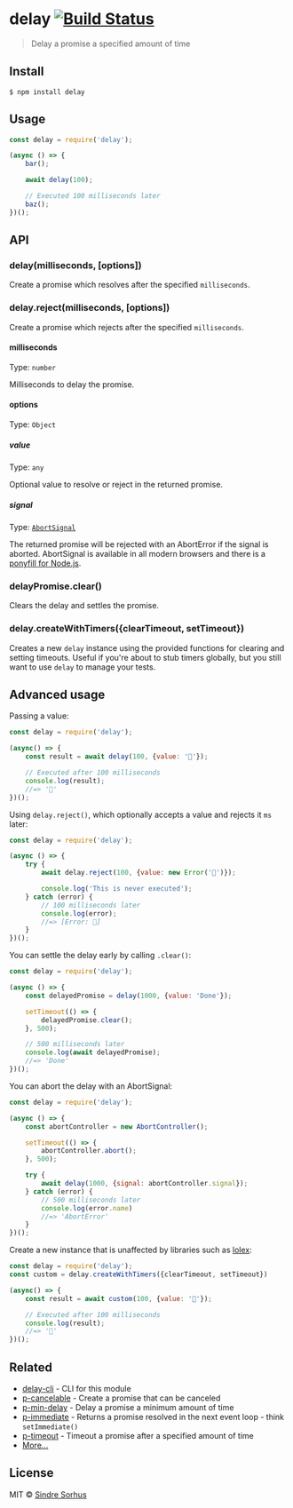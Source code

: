 # delay [![Build Status](https://travis-ci.org/sindresorhus/delay.svg?branch=master)](https://travis-ci.org/sindresorhus/delay)

> Delay a promise a specified amount of time


## Install

```
$ npm install delay
```


## Usage

```js
const delay = require('delay');

(async () => {
	bar();

	await delay(100);

	// Executed 100 milliseconds later
	baz();
})();
```


## API

### delay(milliseconds, [options])

Create a promise which resolves after the specified `milliseconds`.

### delay.reject(milliseconds, [options])

Create a promise which rejects after the specified `milliseconds`.

#### milliseconds

Type: `number`

Milliseconds to delay the promise.

#### options

Type: `Object`

##### value

Type: `any`

Optional value to resolve or reject in the returned promise.

##### signal

Type: [`AbortSignal`](https://developer.mozilla.org/en-US/docs/Web/API/AbortSignal)

The returned promise will be rejected with an AbortError if the signal is aborted. AbortSignal is available in all modern browsers and there is a [ponyfill for Node.js](https://github.com/mysticatea/abort-controller).

### delayPromise.clear()

Clears the delay and settles the promise.

### delay.createWithTimers({clearTimeout, setTimeout})

Creates a new `delay` instance using the provided functions for clearing and setting timeouts. Useful if you're about to stub timers globally, but you still want to use `delay` to manage your tests.

## Advanced usage

Passing a value:

```js
const delay = require('delay');

(async() => {
	const result = await delay(100, {value: '🦄'});

	// Executed after 100 milliseconds
	console.log(result);
	//=> '🦄'
})();
```

Using `delay.reject()`, which optionally accepts a value and rejects it `ms` later:

```js
const delay = require('delay');

(async () => {
	try {
		await delay.reject(100, {value: new Error('🦄')});

		console.log('This is never executed');
	} catch (error) {
		// 100 milliseconds later
		console.log(error);
		//=> [Error: 🦄]
	}
})();
```

You can settle the delay early by calling `.clear()`:

```js
const delay = require('delay');

(async () => {
	const delayedPromise = delay(1000, {value: 'Done'});

	setTimeout(() => {
		delayedPromise.clear();
	}, 500);

	// 500 milliseconds later
	console.log(await delayedPromise);
	//=> 'Done'
})();
```

You can abort the delay with an AbortSignal:

```js
const delay = require('delay');

(async () => {
	const abortController = new AbortController();

	setTimeout(() => {
		abortController.abort();
	}, 500);

	try {
		await delay(1000, {signal: abortController.signal});
	} catch (error) {
		// 500 milliseconds later
		console.log(error.name)
		//=> 'AbortError'
	}
})();
```

Create a new instance that is unaffected by libraries such as [lolex](https://github.com/sinonjs/lolex/):

```js
const delay = require('delay');
const custom = delay.createWithTimers({clearTimeout, setTimeout})

(async() => {
	const result = await custom(100, {value: '🦄'});

	// Executed after 100 milliseconds
	console.log(result);
	//=> '🦄'
})();
```

## Related

- [delay-cli](https://github.com/sindresorhus/delay-cli) - CLI for this module
- [p-cancelable](https://github.com/sindresorhus/p-cancelable) - Create a promise that can be canceled
- [p-min-delay](https://github.com/sindresorhus/p-min-delay) - Delay a promise a minimum amount of time
- [p-immediate](https://github.com/sindresorhus/p-immediate) - Returns a promise resolved in the next event loop - think `setImmediate()`
- [p-timeout](https://github.com/sindresorhus/p-timeout) - Timeout a promise after a specified amount of time
- [More…](https://github.com/sindresorhus/promise-fun)


## License

MIT © [Sindre Sorhus](https://sindresorhus.com)
